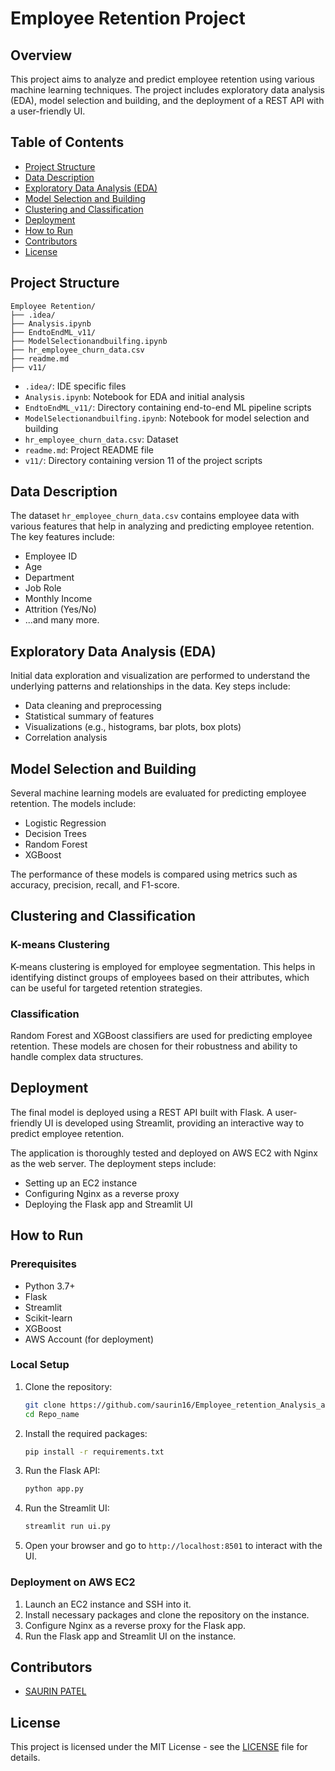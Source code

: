 # Employee Retention Project

## Overview

This project aims to analyze and predict employee retention using various machine learning techniques. The project includes exploratory data analysis (EDA), model selection and building, and the deployment of a REST API with a user-friendly UI.

## Table of Contents
- [Project Structure](#project-structure)
- [Data Description](#data-description)
- [Exploratory Data Analysis (EDA)](#exploratory-data-analysis-eda)
- [Model Selection and Building](#model-selection-and-building)
- [Clustering and Classification](#clustering-and-classification)
- [Deployment](#deployment)
- [How to Run](#how-to-run)
- [Contributors](#contributors)
- [License](#license)

## Project Structure
```
Employee Retention/
├── .idea/
├── Analysis.ipynb
├── EndtoEndML_v11/
├── ModelSelectionandbuilfing.ipynb
├── hr_employee_churn_data.csv
├── readme.md
├── v11/
```


- `.idea/`: IDE specific files
- `Analysis.ipynb`: Notebook for EDA and initial analysis
- `EndtoEndML_v11/`: Directory containing end-to-end ML pipeline scripts
- `ModelSelectionandbuilfing.ipynb`: Notebook for model selection and building
- `hr_employee_churn_data.csv`: Dataset
- `readme.md`: Project README file
- `v11/`: Directory containing version 11 of the project scripts

## Data Description

The dataset `hr_employee_churn_data.csv` contains employee data with various features that help in analyzing and predicting employee retention. The key features include:
- Employee ID
- Age
- Department
- Job Role
- Monthly Income
- Attrition (Yes/No)
- ...and many more.

## Exploratory Data Analysis (EDA)

Initial data exploration and visualization are performed to understand the underlying patterns and relationships in the data. Key steps include:
- Data cleaning and preprocessing
- Statistical summary of features
- Visualizations (e.g., histograms, bar plots, box plots)
- Correlation analysis

## Model Selection and Building

Several machine learning models are evaluated for predicting employee retention. The models include:
- Logistic Regression
- Decision Trees
- Random Forest
- XGBoost

The performance of these models is compared using metrics such as accuracy, precision, recall, and F1-score.

## Clustering and Classification

### K-means Clustering

K-means clustering is employed for employee segmentation. This helps in identifying distinct groups of employees based on their attributes, which can be useful for targeted retention strategies.

### Classification

Random Forest and XGBoost classifiers are used for predicting employee retention. These models are chosen for their robustness and ability to handle complex data structures.

## Deployment

The final model is deployed using a REST API built with Flask. A user-friendly UI is developed using Streamlit, providing an interactive way to predict employee retention.

The application is thoroughly tested and deployed on AWS EC2 with Nginx as the web server. The deployment steps include:
- Setting up an EC2 instance
- Configuring Nginx as a reverse proxy
- Deploying the Flask app and Streamlit UI

## How to Run

### Prerequisites

- Python 3.7+
- Flask
- Streamlit
- Scikit-learn
- XGBoost
- AWS Account (for deployment)

### Local Setup

1. Clone the repository:
    ```sh
    git clone https://github.com/saurin16/Employee_retention_Analysis_and_prediction.git
    cd Repo_name
    ```

2. Install the required packages:
    ```sh
    pip install -r requirements.txt
    ```

3. Run the Flask API:
    ```sh
    python app.py
    ```

4. Run the Streamlit UI:
    ```sh
    streamlit run ui.py
    ```

5. Open your browser and go to `http://localhost:8501` to interact with the UI.

### Deployment on AWS EC2

1. Launch an EC2 instance and SSH into it.
2. Install necessary packages and clone the repository on the instance.
3. Configure Nginx as a reverse proxy for the Flask app.
4. Run the Flask app and Streamlit UI on the instance.

## Contributors

- [SAURIN PATEL](https://github.com/saurin16)

## License

This project is licensed under the MIT License - see the [LICENSE](LICENSE) file for details.
